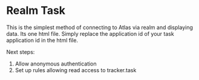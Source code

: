 # Realm Task

This is the simplest method of connecting to Atlas via realm and displaying data.  Its one html file.  Simply replace the application id of your task application id in the html file.   

Next steps:   
1. Allow anonymous authentication   
2. Set up rules allowing read access to tracker.task   
